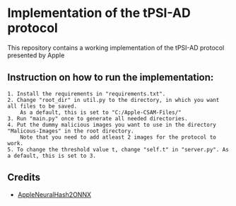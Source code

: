 # Implementation of the tPSI-AD protocol

This repository contains a working implementation of the tPSI-AD protocol presented by Apple

## Instruction on how to run the implementation:

    1. Install the requirements in "requirements.txt".
    2. Change "root_dir" in util.py to the directory, in which you want all files to be saved. 
        As a default, this is set to "C:/Apple-CSAM-Files/"
    3. Run "main.py" once to generate all needed directories.
    4. Put the dummy malicious images you want to use in the directory "Malicous-Images" in the root directory.
        Note that you need to add atleast 2 images for the protocol to work.
    5. To change the threshold value t, change "self.t" in "server.py". As a default, this is set to 3.

## Credits

* [AppleNeuralHash2ONNX](https://github.com/AsuharietYgvar/AppleNeuralHash2ONNX)